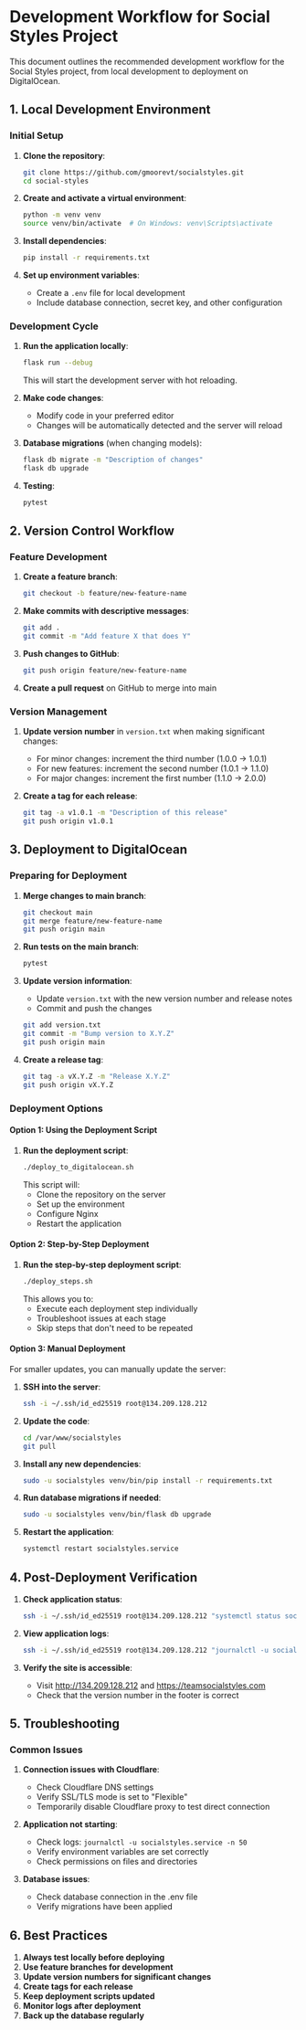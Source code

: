 # Development Workflow for Social Styles Project

This document outlines the recommended development workflow for the Social Styles project, from local development to deployment on DigitalOcean.

## 1. Local Development Environment

### Initial Setup

1. **Clone the repository**:
   ```bash
   git clone https://github.com/gmoorevt/socialstyles.git
   cd social-styles
   ```

2. **Create and activate a virtual environment**:
   ```bash
   python -m venv venv
   source venv/bin/activate  # On Windows: venv\Scripts\activate
   ```

3. **Install dependencies**:
   ```bash
   pip install -r requirements.txt
   ```

4. **Set up environment variables**:
   - Create a `.env` file for local development
   - Include database connection, secret key, and other configuration

### Development Cycle

1. **Run the application locally**:
   ```bash
   flask run --debug
   ```
   This will start the development server with hot reloading.

2. **Make code changes**:
   - Modify code in your preferred editor
   - Changes will be automatically detected and the server will reload

3. **Database migrations** (when changing models):
   ```bash
   flask db migrate -m "Description of changes"
   flask db upgrade
   ```

4. **Testing**:
   ```bash
   pytest
   ```

## 2. Version Control Workflow

### Feature Development

1. **Create a feature branch**:
   ```bash
   git checkout -b feature/new-feature-name
   ```

2. **Make commits with descriptive messages**:
   ```bash
   git add .
   git commit -m "Add feature X that does Y"
   ```

3. **Push changes to GitHub**:
   ```bash
   git push origin feature/new-feature-name
   ```

4. **Create a pull request** on GitHub to merge into main

### Version Management

1. **Update version number** in `version.txt` when making significant changes:
   - For minor changes: increment the third number (1.0.0 → 1.0.1)
   - For new features: increment the second number (1.0.1 → 1.1.0)
   - For major changes: increment the first number (1.1.0 → 2.0.0)

2. **Create a tag for each release**:
   ```bash
   git tag -a v1.0.1 -m "Description of this release"
   git push origin v1.0.1
   ```

## 3. Deployment to DigitalOcean

### Preparing for Deployment

1. **Merge changes to main branch**:
   ```bash
   git checkout main
   git merge feature/new-feature-name
   git push origin main
   ```

2. **Run tests on the main branch**:
   ```bash
   pytest
   ```

3. **Update version information**:
   - Update `version.txt` with the new version number and release notes
   - Commit and push the changes
   ```bash
   git add version.txt
   git commit -m "Bump version to X.Y.Z"
   git push origin main
   ```

4. **Create a release tag**:
   ```bash
   git tag -a vX.Y.Z -m "Release X.Y.Z"
   git push origin vX.Y.Z
   ```

### Deployment Options

#### Option 1: Using the Deployment Script

1. **Run the deployment script**:
   ```bash
   ./deploy_to_digitalocean.sh
   ```
   This script will:
   - Clone the repository on the server
   - Set up the environment
   - Configure Nginx
   - Restart the application

#### Option 2: Step-by-Step Deployment

1. **Run the step-by-step deployment script**:
   ```bash
   ./deploy_steps.sh
   ```
   This allows you to:
   - Execute each deployment step individually
   - Troubleshoot issues at each stage
   - Skip steps that don't need to be repeated

#### Option 3: Manual Deployment

For smaller updates, you can manually update the server:

1. **SSH into the server**:
   ```bash
   ssh -i ~/.ssh/id_ed25519 root@134.209.128.212
   ```

2. **Update the code**:
   ```bash
   cd /var/www/socialstyles
   git pull
   ```

3. **Install any new dependencies**:
   ```bash
   sudo -u socialstyles venv/bin/pip install -r requirements.txt
   ```

4. **Run database migrations if needed**:
   ```bash
   sudo -u socialstyles venv/bin/flask db upgrade
   ```

5. **Restart the application**:
   ```bash
   systemctl restart socialstyles.service
   ```

## 4. Post-Deployment Verification

1. **Check application status**:
   ```bash
   ssh -i ~/.ssh/id_ed25519 root@134.209.128.212 "systemctl status socialstyles.service"
   ```

2. **View application logs**:
   ```bash
   ssh -i ~/.ssh/id_ed25519 root@134.209.128.212 "journalctl -u socialstyles.service -f"
   ```

3. **Verify the site is accessible**:
   - Visit http://134.209.128.212 and https://teamsocialstyles.com
   - Check that the version number in the footer is correct

## 5. Troubleshooting

### Common Issues

1. **Connection issues with Cloudflare**:
   - Check Cloudflare DNS settings
   - Verify SSL/TLS mode is set to "Flexible"
   - Temporarily disable Cloudflare proxy to test direct connection

2. **Application not starting**:
   - Check logs: `journalctl -u socialstyles.service -n 50`
   - Verify environment variables are set correctly
   - Check permissions on files and directories

3. **Database issues**:
   - Check database connection in the .env file
   - Verify migrations have been applied

## 6. Best Practices

1. **Always test locally before deploying**
2. **Use feature branches for development**
3. **Update version numbers for significant changes**
4. **Create tags for each release**
5. **Keep deployment scripts updated**
6. **Monitor logs after deployment**
7. **Back up the database regularly** 